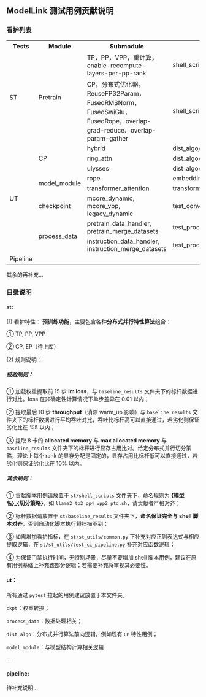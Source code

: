 ## ModelLink 测试用例贡献说明

### 看护列表
<table>
    <tr>
        <th>Tests</th>
        <th>Module</th>
        <th>Submodule</th>
        <th>Scripts</th>
        <th>Accuracy</th>
        <th>Throughput</th>
        <th>Memory</th>
    </tr>
    <tr>
        <td rowspan="2">ST</td>
        <td rowspan="2">Pretrain</td>
        <td>TP，PP，VPP，重计算，enable-recompute-layers-per-pp-rank</td>
        <td>shell_scripts/llama2_tp2_pp4_vpp2.sh</td>
        <td>Y</td>
        <td>Y</td>
        <td>Y</td>
    </tr>
    <tr>
        <td>CP，分布式优化器，ReuseFP32Param，FusedRMSNorm，FusedSwiGlu，FusedRope，overlap-grad-reduce、overlap-param-gather</td>
        <td>shell_scripts/llama2_tp2_cp4_mem_recompute.sh</td>
        <td>Y</td>
        <td>Y</td>
        <td>Y</td>
    </tr>
    <tr>
        <td rowspan="8">UT</td>
        <td rowspan="3">CP</td>
        <td>hybrid</td>
        <td>dist_algo/test_hybrid_context_parallel.py</td>
        <td>Y</td>
        <td></td>
        <td></td>
    </tr>
    <tr>
        <td>ring_attn</td>
        <td>dist_algo/test_ringattn_context_parallel.py</td>
        <td>Y</td>
        <td></td>
        <td></td>
    </tr>
    <tr>
        <td>ulysses</td>
        <td>dist_algo/test_ulysses_context_parallel.py</td>
        <td>Y</td>
        <td></td>
        <td></td>
    </tr>
    <tr>
        <td rowspan="2">model_module</td>
        <td>rope</td>
        <td>embeddings/test_rotary_pos_embedding.py</td>
        <td>Y</td>
        <td></td>
        <td></td>
    </tr>
    <tr>
        <td>transformer_attention</td>
        <td>transformer/test_attention.py</td>
        <td>Y</td>
        <td></td>
        <td></td>
    </tr>
    <tr>
        <td>checkpoint</td>
        <td>mcore_dynamic, mcore_vpp, legacy_dynamic</td>
        <td>test_convert_ckpt_from_huggingface.py</td>
        <td>Y</td>
        <td></td>
        <td></td>
    </tr>
	<tr>
        <td rowspan="2">process_data</td>
        <td>pretrain_data_handler, pretrain_merge_datasets</td>
        <td>test_process_pretrain_data.py</td>
        <td>Y</td>
        <td></td>
        <td></td>
    </tr>
	<tr>
        <td>instruction_data_handler, instruction_merge_datasets</td>
        <td>test_process_instruction_data.py</td>
        <td>Y</td>
        <td></td>
        <td></td>
    </tr>
    <tr>
        <td>Pipeline</td>
        <td colspan="6"></td>
    </tr>
</table>


其余的再补充...

### 目录说明

#### st:

(1) 看护特性：
**预训练功能**，主要包含各种**分布式并行特性算法**组合：

① TP, PP, VPP

② CP, EP（待上库）

(2) 规则说明：

##### 校验规则：

① 加载权重提取前 15 步 **lm loss**，与 `baseline_results` 文件夹下的标杆数据进行对比。loss 在非确定性计算情况下单步差异在 0.01 以内；

② 提取最后 10 步 **throughput**（消除 warm_up 影响）与 `baseline_results` 文件夹下的标杆数据进行平均吞吐对比，吞吐比标杆高可以直接通过，若劣化则保证劣化比在 %5 以内；

③ 提取 8 卡的 **allocated memory** 与 **max allocated memory** 与`baseline_results` 文件夹下的标杆进行显存占用比对。给定分布式并行切分策略，理论上每个 rank 的显存分配是固定的，显存占用比标杆低可以直接通过，若劣化则保证劣化比在 10% 以内。

##### 其余规则：

① 贡献脚本用例请放置于 `st/shell_scripts` 文件夹下，命名规则为 **{模型名}_{切分策略}**，如 `llama2_tp2_pp4_vpp2_ptd.sh`，请贡献者严格对齐；

② 标杆数据请放置于 `st/baseline_results` 文件夹下，**命名保证完全与 shell 脚本对齐**，否则自动化脚本执行将扫描不到；

③ 如需增加看护指标，在 `st/st_utils/common.py` 下补充对应正则表达式与相应提取逻辑，在 `st/st_utils/test_ci_pipeline.py` 补充对应函数逻辑；

④ 为保证门禁执行时间，无特别场景，尽量不要增加 shell 脚本用例，建议在原有用例基础上补充该部分逻辑；若需要补充将审视其必要性。

#### ut：

所有通过 `pytest` 拉起的用例建议放置于本文件夹。

`ckpt`：权重转换；

`process_data`：数据处理相关；

`dist_algo`：分布式并行算法前向逻辑，例如现有 `CP` 特性用例；

`model_module`：与模型结构计算相关逻辑

...

#### pipeline:

待补充说明...